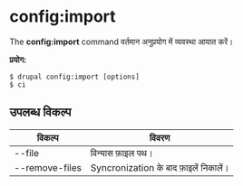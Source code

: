 # config:import
The **config:import** command वर्तमान अनुप्रयोग में व्यवस्था आयात करें।

**प्रयोग:**
```
$ drupal config:import [options] 
$ ci  
```

## उपलब्ध विकल्प
विकल्प | विवरण
-------|-------------
--file | विन्यास फ़ाइल पथ।
--remove-files | Syncronization के बाद फ़ाइलें निकालें।
